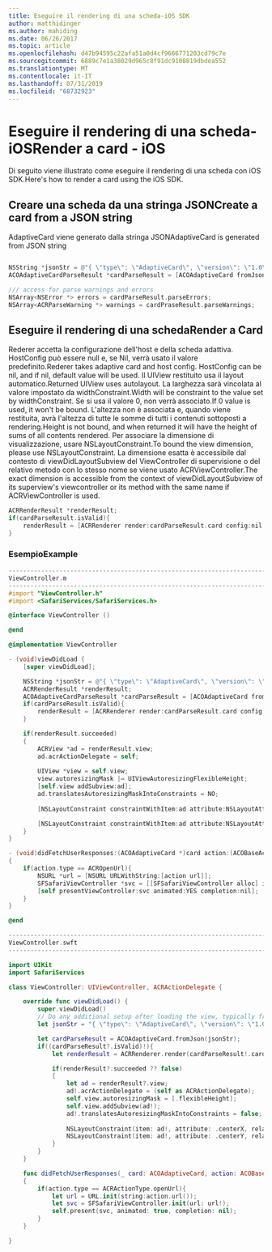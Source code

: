 ```yaml
---
title: Eseguire il rendering di una scheda-iOS SDK
author: matthidinger
ms.author: mahiding
ms.date: 06/26/2017
ms.topic: article
ms.openlocfilehash: d47b94595c22afa51a0d4cf9666771203cd79c7e
ms.sourcegitcommit: 6889c7e1a38029d965c8f91dc9108819dbdea552
ms.translationtype: MT
ms.contentlocale: it-IT
ms.lasthandoff: 07/31/2019
ms.locfileid: "68732923"
---
```

# <a name="render-a-card---ios"></a><span data-ttu-id="3e35d-102">Eseguire il rendering di una scheda-iOS</span><span class="sxs-lookup"><span data-stu-id="3e35d-102">Render a card - iOS</span></span>

<span data-ttu-id="3e35d-103">Di seguito viene illustrato come eseguire il rendering di una scheda con iOS SDK.</span><span class="sxs-lookup"><span data-stu-id="3e35d-103">Here's how to render a card using the iOS SDK.</span></span>

## <a name="create-a-card-from-a-json-string"></a><span data-ttu-id="3e35d-104">Creare una scheda da una stringa JSON</span><span class="sxs-lookup"><span data-stu-id="3e35d-104">Create a card from a JSON string</span></span>

<span data-ttu-id="3e35d-105">AdaptiveCard viene generato dalla stringa JSON</span><span class="sxs-lookup"><span data-stu-id="3e35d-105">AdaptiveCard is generated from JSON string</span></span>

```objective-c

NSString *jsonStr = @"{ \"type\": \"AdaptiveCard\", \"version\": \"1.0\", \"body\": [ { \"type\": \"Image\", \"url\": \"http://adaptivecards.io/content/adaptive-card-50.png\", \"horizontalAlignment\":\"center\" }, { \"type\": \"TextBlock\", \"horizontalAlignment\":\"center\", \"text\": \"Hello **Adaptive Cards!**\" } ], \"actions\": [ { \"type\": \"Action.OpenUrl\", \"title\": \"Learn more\", \"url\": \"http://adaptivecards.io\" }, { \"type\": \"Action.OpenUrl\", \"title\": \"GitHub\", \"url\": \"http://github.com/Microsoft/AdaptiveCards\" } ] }";
ACOAdaptiveCardParseResult *cardParseResult = [ACOAdaptiveCard fromJson:jsonStr];

/// access for parse warnings and errors
NSArray<NSError *> errors = cardParseResult.parseErrors;
NSArray<ACRParseWarning *> warnings = cardPraseResult.parseWarnings;
```

## <a name="render-a-card"></a><span data-ttu-id="3e35d-106">Eseguire il rendering di una scheda</span><span class="sxs-lookup"><span data-stu-id="3e35d-106">Render a Card</span></span>

<span data-ttu-id="3e35d-107">Rederer accetta la configurazione dell'host e della scheda adattiva. HostConfig può essere null e, se Nil, verrà usato il valore predefinito.</span><span class="sxs-lookup"><span data-stu-id="3e35d-107">Rederer takes adaptive card and host config. HostConfig can be nil, and if nil, default value will be used.</span></span>
<span data-ttu-id="3e35d-108">Il UIView restituito usa il layout automatico.</span><span class="sxs-lookup"><span data-stu-id="3e35d-108">Returned UIView uses autolayout.</span></span> <span data-ttu-id="3e35d-109">La larghezza sarà vincolata al valore impostato da widthConstraint.</span><span class="sxs-lookup"><span data-stu-id="3e35d-109">Width will be constraint to the value set by widthConstraint.</span></span> <span data-ttu-id="3e35d-110">Se si usa il valore 0, non verrà associato.</span><span class="sxs-lookup"><span data-stu-id="3e35d-110">If 0 value is used, it won't be bound.</span></span>
<span data-ttu-id="3e35d-111">L'altezza non è associata e, quando viene restituita, avrà l'altezza di tutte le somme di tutti i contenuti sottoposti a rendering.</span><span class="sxs-lookup"><span data-stu-id="3e35d-111">Height is not bound, and when returned it will have the height of sums of all contents rendered.</span></span> <span data-ttu-id="3e35d-112">Per associare la dimensione di visualizzazione, usare NSLayoutConstraint.</span><span class="sxs-lookup"><span data-stu-id="3e35d-112">To bound the view dimension, please use NSLayoutConstraint.</span></span> <span data-ttu-id="3e35d-113">La dimensione esatta è accessibile dal contesto di viewDidLayoutSubview del ViewController di supervisione o del relativo metodo con lo stesso nome se viene usato ACRViewController.</span><span class="sxs-lookup"><span data-stu-id="3e35d-113">The exact dimension is accessible from the context of viewDidLayoutSubview of its superview's viewcontroller or its method with the same name if ACRViewController is used.</span></span>

```objective-c
ACRRenderResult *renderResult;
if(cardParseResult.isValid){
    renderResult = [ACRRenderer render:cardParseResult.card config:nil widthConstraint:335];
}
``` 
### <a name="example"></a><span data-ttu-id="3e35d-114">Esempio</span><span class="sxs-lookup"><span data-stu-id="3e35d-114">Example</span></span>

```objective-c
--------------------------------------------------------------------------------
ViewController.m
--------------------------------------------------------------------------------
#import "ViewController.h"
#import <SafariServices/SafariServices.h>

@interface ViewController ()

@end

@implementation ViewController

- (void)viewDidLoad {
    [super viewDidLoad];

    NSString *jsonStr = @"{ \"type\": \"AdaptiveCard\", \"version\": \"1.0\", \"body\": [ { \"type\": \"Image\", \"url\": \"http://adaptivecards.io/content/adaptive-card-50.png\", \"horizontalAlignment\":\"center\" }, { \"type\": \"TextBlock\", \"horizontalAlignment\":\"center\", \"text\": \"Hello **Adaptive Cards!**\" } ], \"actions\": [ { \"type\": \"Action.OpenUrl\", \"title\": \"Learn more\", \"url\": \"http://adaptivecards.io\" }, { \"type\": \"Action.OpenUrl\", \"title\": \"GitHub\", \"url\": \"http://github.com/Microsoft/AdaptiveCards\" } ] }";
    ACRRenderResult *renderResult;
    ACOAdaptiveCardParseResult *cardParseResult = [ACOAdaptiveCard fromJson:jsonStr];
    if(cardParseResult.isValid){
        renderResult = [ACRRenderer render:cardParseResult.card config:nil widthConstraint:335];
    }

    if(renderResult.succeeded)
    {
        ACRView *ad = renderResult.view;
        ad.acrActionDelegate = self;
        
        UIView *view = self.view;
        view.autoresizingMask |= UIViewAutoresizingFlexibleHeight;
        [self.view addSubview:ad];
        ad.translatesAutoresizingMaskIntoConstraints = NO;
        
        [NSLayoutConstraint constraintWithItem:ad attribute:NSLayoutAttributeCenterX relatedBy:NSLayoutRelationEqual toItem:view attribute:NSLayoutAttributeCenterX multiplier:1.0 constant:0].active = YES;

        [NSLayoutConstraint constraintWithItem:ad attribute:NSLayoutAttributeCenterY relatedBy:NSLayoutRelationEqual toItem:view attribute:NSLayoutAttributeCenterY multiplier:1.0 constant:3].active = YES;
    }
}

- (void)didFetchUserResponses:(ACOAdaptiveCard *)card action:(ACOBaseActionElement *)action
{
    if(action.type == ACROpenUrl){
        NSURL *url = [NSURL URLWithString:[action url]];
        SFSafariViewController *svc = [[SFSafariViewController alloc] initWithURL:url];
        [self presentViewController:svc animated:YES completion:nil];
    }
}

@end

```

```swift
--------------------------------------------------------------------------------
ViewController.swft
--------------------------------------------------------------------------------

import UIKit
import SafariServices

class ViewController: UIViewController, ACRActionDelegate {

    override func viewDidLoad() {
        super.viewDidLoad()
        // Do any additional setup after loading the view, typically from a nib.
        let jsonStr = "{ \"type\": \"AdaptiveCard\", \"version\": \"1.0\", \"body\": [ { \"type\": \"Image\", \"url\": \"http://adaptivecards.io/content/adaptive-card-50.png\", \"horizontalAlignment\":\"center\" }, { \"type\": \"TextBlock\", \"horizontalAlignment\":\"center\", \"text\": \"Hello **Adaptive Cards!**\" } ], \"actions\": [ { \"type\": \"Action.OpenUrl\", \"title\": \"Learn more\", \"url\": \"http://adaptivecards.io\" }, { \"type\": \"Action.OpenUrl\", \"title\": \"GitHub\", \"url\": \"http://github.com/Microsoft/AdaptiveCards\" } ] }";

        let cardParseResult = ACOAdaptiveCard.fromJson(jsonStr);
        if((cardParseResult?.isValid)!){
            let renderResult = ACRRenderer.render(cardParseResult!.card, config: nil, widthConstraint: 335);

            if(renderResult?.succeeded ?? false)
            {
                let ad = renderResult?.view;
                ad!.acrActionDelegate = (self as ACRActionDelegate);
                self.view.autoresizingMask = [.flexibleHeight];
                self.view.addSubview(ad!);
                ad!.translatesAutoresizingMaskIntoConstraints = false;
    
                NSLayoutConstraint(item: ad!, attribute: .centerX, relatedBy: .equal, toItem: view, attribute: .centerX, multiplier: 1.0, constant: 0).isActive = true;
                NSLayoutConstraint(item: ad!, attribute: .centerY, relatedBy: .equal, toItem: view, attribute: .centerY, multiplier: 1.0, constant: 3).isActive = true;
            }
        }
    }

    func didFetchUserResponses(_ card: ACOAdaptiveCard, action: ACOBaseActionElement)
    {
        if(action.type == ACRActionType.openUrl){
            let url = URL.init(string:action.url());
            let svc = SFSafariViewController.init(url: url!);
            self.present(svc, animated: true, completion: nil);
        }
    }

}
```
